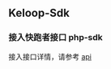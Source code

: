 ## Keloop-Sdk
### 接入快跑者接口 php-sdk
接入接口详情，请参考  [api](http://api.keloop.com/public/swagger-ui/dist/index.html)
